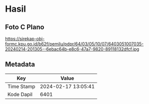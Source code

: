 # Hasil

## Foto C Plano

https://sirekap-obj-formc.kpu.go.id/b62f/pemilu/pdpr/64/03/05/10/07/6403051007035-20240214-201305--6ebac64b-e8c6-47a7-9820-89118132dfcf.jpg


## Metadata

| Key        | Value               |
| ---------- | ------------------- |
| Time Stamp | 2024-02-17 13:05:41 |
| Kode Dapil | 6401                |



